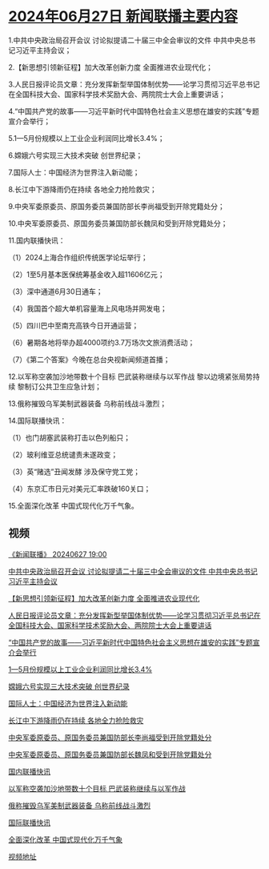 # [2024年06月27日 新闻联播主要内容](https://tv.cctv.com/lm/xwlb/day/20240627.shtml)

1.中共中央政治局召开会议 讨论拟提请二十届三中全会审议的文件 中共中央总书记习近平主持会议；

2.【新思想引领新征程】加大改革创新力度 全面推进农业现代化；

3.人民日报评论员文章：充分发挥新型举国体制优势——论学习贯彻习近平总书记在全国科技大会、国家科学技术奖励大会、两院院士大会上重要讲话；

4.“中国共产党的故事——习近平新时代中国特色社会主义思想在雄安的实践”专题宣介会举行；

5.1—5月份规模以上工业企业利润同比增长3.4%；

6.嫦娥六号实现三大技术突破 创世界纪录；

7.国际人士：中国经济为世界注入新动能；

8.长江中下游降雨仍在持续 各地全力抢险救灾；

9.中央军委原委员、原国务委员兼国防部长李尚福受到开除党籍处分；

10.中央军委原委员、原国务委员兼国防部长魏凤和受到开除党籍处分；

11.国内联播快讯：

（1）2024上海合作组织传统医学论坛举行；

（2）1至5月基本医保统筹基金收入超11606亿元；

（3）深中通道6月30日通车；

（4）我国首个超大单机容量海上风电场并网发电；

（5）四川巴中至南充高铁今日开通运营；

（6）暑期各地将举办超4000项约3.7万场次文旅消费活动；

（7）《第二个答案》今晚在总台央视新闻频道首播；

12.以军称空袭加沙地带数十个目标 巴武装称继续与以军作战 黎以边境紧张局势持续 黎制订公共卫生应急计划；

13.俄称摧毁乌军美制武器装备 乌称前线战斗激烈；

14.国际联播快讯：

（1）也门胡塞武装称打击以色列船只；

（2）玻利维亚总统谴责未遂政变；

（3）英“赌选”丑闻发酵 涉及保守党工党；

（4）东京汇市日元对美元汇率跌破160关口；

15.全面深化改革 中国式现代化万千气象。

## 视频

[《新闻联播》 20240627 19:00](https://tv.cctv.com/2024/06/27/VIDE2M5HnnrZu2unyhRW1z1A240627.shtml)

[中共中央政治局召开会议 讨论拟提请二十届三中全会审议的文件 中共中央总书记习近平主持会议](https://tv.cctv.com/2024/06/27/VIDEtaXx5sHib9rvlbi3PIA7240627.shtml)

[【新思想引领新征程】加大改革创新力度 全面推进农业现代化](https://tv.cctv.com/2024/06/27/VIDEWpexlA5nOhoufIiwNpyO240627.shtml)

[人民日报评论员文章：充分发挥新型举国体制优势——论学习贯彻习近平总书记在全国科技大会、国家科学技术奖励大会、两院院士大会上重要讲话](https://tv.cctv.com/2024/06/27/VIDESpM2RBc8cbn42zgMNpY0240627.shtml)

[“中国共产党的故事——习近平新时代中国特色社会主义思想在雄安的实践”专题宣介会举行](https://tv.cctv.com/2024/06/27/VIDEQtrWI9oAoZZPT55LZKRI240627.shtml)

[1—5月份规模以上工业企业利润同比增长3.4%](https://tv.cctv.com/2024/06/27/VIDEUCnJdXBRXtpLgxaI2TuQ240627.shtml)

[嫦娥六号实现三大技术突破 创世界纪录](https://tv.cctv.com/2024/06/27/VIDEmJiT7F1JmRGZlrakhRwe240627.shtml)

[国际人士：中国经济为世界注入新动能](https://tv.cctv.com/2024/06/27/VIDESmNiVRItxJ9BvMExfLSN240627.shtml)

[长江中下游降雨仍在持续 各地全力抢险救灾](https://tv.cctv.com/2024/06/27/VIDExkOsrAZThZEM5uwKgWVl240627.shtml)

[中央军委原委员、原国务委员兼国防部长李尚福受到开除党籍处分](https://tv.cctv.com/2024/06/27/VIDELw4BW1X5d7ekUqY3kpwy240627.shtml)

[中央军委原委员、原国务委员兼国防部长魏凤和受到开除党籍处分](https://tv.cctv.com/2024/06/27/VIDEC5UG9WUwYXu5M8AOZOwG240627.shtml)

[国内联播快讯](https://tv.cctv.com/2024/06/27/VIDEZObtLs2kVzH5pEY44iwe240627.shtml)

[以军称空袭加沙地带数十个目标 巴武装称继续与以军作战](https://tv.cctv.com/2024/06/27/VIDE91ZaUzsLVwqwRVpvpBb6240627.shtml)

[俄称摧毁乌军美制武器装备 乌称前线战斗激烈](https://tv.cctv.com/2024/06/27/VIDEqlbCBeHCSt2ugXrxYmav240627.shtml)

[国际联播快讯](https://tv.cctv.com/2024/06/27/VIDEZ8DdO2vK8MFdYwiAkeWF240627.shtml)

[全面深化改革 中国式现代化万千气象](https://tv.cctv.com/2024/06/27/VIDEagweL2sPxHuCrM2uNj36240627.shtml)

[视频地址](https://tv.cctv.com/lm/xwlb/day/20240627.shtml) 

